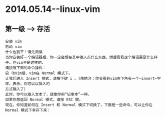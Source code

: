 2014.05.14--linux-vim
=====================

第一级  –>  存活
-------------

    安装 vim
    启动 vim
    什么也别干！请先阅读
    当你安装好一个编辑器后，你一定会想在其中输入点什么东西，然后看看这个编辑器是什么样子。但vim不是这样的，
    请按照下面的命令操作：
    启 动Vim后，vim在 Normal 模式下。
    让我们进入 Insert 模式，请按下键 i 。(陈皓注：你会看到vim左下角有一个–insert–字样，表示，你可以以插入的
    方式输入了）
    此时，你可以输入文本了，就像你用“记事本”一样。
    如果你想返回 Normal 模式，请按 ESC 键。
    现在，你知道如何在 Insert 和 Normal 模式下切换了。下面是一些命令，可以让你在 Normal 模式下幸存下来：
